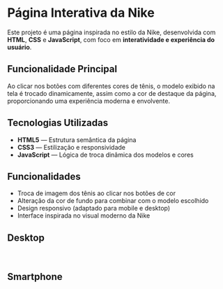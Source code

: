 # Página Interativa da Nike

Este projeto é uma página inspirada no estilo da Nike, desenvolvida com **HTML**, **CSS** e **JavaScript**, com foco em **interatividade e experiência do usuário**.

## Funcionalidade Principal

Ao clicar nos botões com diferentes cores de tênis, o modelo exibido na tela é trocado dinamicamente, assim como a cor de destaque da página, proporcionando uma experiência moderna e envolvente.

## Tecnologias Utilizadas

- **HTML5** — Estrutura semântica da página
- **CSS3** — Estilização e responsividade
- **JavaScript** — Lógica de troca dinâmica dos modelos e cores

## Funcionalidades

- Troca de imagem dos tênis ao clicar nos botões de cor
- Alteração da cor de fundo para combinar com o modelo escolhido
- Design responsivo (adaptado para mobile e desktop)
- Interface inspirada no visual moderno da Nike

## Desktop

<img scr="https://github.com/Andrecruzac85/projeto-nike/blob/main/assets/portifolio%20nike%201.png?raw=true"/>
<img scr="https://github.com/Andrecruzac85/projeto-nike/blob/main/assets/portifolio%20nike%202.png?raw=true"/>
<img scr="https://github.com/Andrecruzac85/projeto-nike/blob/main/assets/portifolio%20nike%203.png?raw=true"/>

## Smartphone

<img scr="https://github.com/Andrecruzac85/projeto-nike/blob/main/assets/nike1.png?raw=true"/>
<img scr="https://github.com/Andrecruzac85/projeto-nike/blob/main/assets/nike%202.png?raw=true"/>
<img scr="https://github.com/Andrecruzac85/projeto-nike/blob/main/assets/nike%203.png?raw=true"/>


